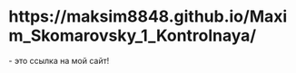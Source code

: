 <h1><b>https://maksim8848.github.io/Maxim_Skomarovsky_1_Kontrolnaya/</b></h1> - это ссылка на мой сайт!
